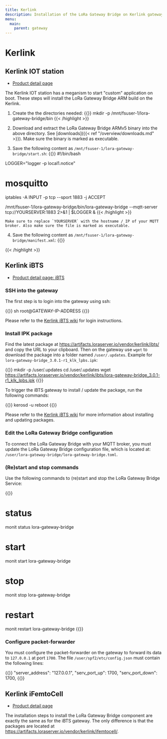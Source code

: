 ```yaml
---
title: Kerlink
description: Installation of the LoRa Gateway Bridge on Kerlink gateways.
menu:
  main:
    parent: gateway
---
```


# Kerlink

## Kerlink IOT station

* [Product detail page](https://www.kerlink.com/product/wirnet-station/)

The Kerlink IOT station has a meganism to start "custom" application on boot.
These steps will install the LoRa Gateway Bridge ARM build on the Kerlink.

1. Create the the directories needed:
{{<highlight bash>}}
mkdir -p /mnt/fsuser-1/lora-gateway-bridge/bin
{{< /highlight >}}

2. Download and extract the LoRa Gateway Bridge ARMv5 binary into the above
   directory. See [downloads]({{< ref "/overview/downloads.md" >}}).
   Make sure the binary is marked as executable.

3. Save the following content as `/mnt/fsuser-1/lora-gateway-bridge/start.sh`:
{{<highlight bash>}}
#!/bin/bash

LOGGER="logger -p local1.notice"

# mosquitto
iptables -A INPUT -p tcp --sport 1883 -j ACCEPT

/mnt/fsuser-1/lora-gateway-bridge/bin/lora-gateway-bridge --mqtt-server tcp://YOURSERVER:1883  2>&1 | $LOGGER &
{{< /highlight >}}

    Make sure to replace `YOURSERVER` with the hostname / IP of your MQTT
    broker. Also make sure the file is marked as executable.

4. Save the following content as `/mnt/fsuser-1/lora-gateway-bridge/manifest.xml`:
{{<highlight xml>}}
<?xml version="1.0"?>
<manifest>
	<app name="lora-gateway-bridge" appid="1" binary="start.sh" >
		<start param="" autostart="y"/>
		<stop kill="9"/>
	</app>
</manifest>
{{< /highlight >}}

## Kerlink iBTS

* [Product detail page: iBTS](https://www.kerlink.com/product/wirnet-ibts/)

### SSH into the gateway

The first step is to login into the gateway using ssh:

{{<highlight bash>}}
sh root@GATEWAY-IP-ADDRESS
{{</highlight>}}

Please refer to the [Kerlink iBTS wiki](http://wikikerlink.fr/wirnet-ibts/)
for login instructions.

### Install IPK package

Find the latest package at https://artifacts.loraserver.io/vendor/kerlink/ibts/
and copy the URL to your clipboard. Then on the gateway use `wget` to download
the package into a folder named `/user/.updates`. Example for `lora-gateway-bridge_3.0.1-r1_klk_lpbs.ipk`:

{{<highlight bash>}}
mkdir -p /user/.updates
cd /user/.updates
wget https://artifacts.loraserver.io/vendor/kerlink/ibts/lora-gateway-bridge_3.0.1-r1_klk_lpbs.ipk
{{</highlight>}}

To trigger the iBTS gateway to install / update the package, run the following commands:

{{<highlight bash>}}
kerosd -u
reboot
{{</highlight>}}

Please refer to the [Kerlink iBTS wiki](http://wikikerlink.fr/wirnet-ibts/)
for more information about installing and updating packages.

### Edit the LoRa Gateway Bridge configuration

To connect the LoRa Gateway Bridge with your MQTT broker, you must update
the LoRa Gateway Bridge configuration file, which is located at:
`/user/lora-gateway-bridge/lora-gateway-bridge.toml`.

### (Re)start and stop commands

Use the following commands to (re)start and stop the LoRa Gateway Bridge Service:

{{<highlight bash>}}
# status
monit status lora-gateway-bridge

# start
monit start lora-gateway-bridge

# stop
monit stop lora-gateway-bridge

# restart
monit restart lora-gateway-bridge
{{</highlight>}}

### Configure packet-forwarder

You must configure the packet-forwarder on the gateway to forward its data to
`127.0.0.1` at port `1700`. The file `/user/spf2/etc/config.json` must contain the
following lines:

{{<highlight text>}}
"server_address": "127.0.0.1",
"serv_port_up": 1700,
"serv_port_down": 1700,
{{</highlight>}}

## Kerlink iFemtoCell

* [Product detail page](https://www.kerlink.com/product/wirnet-ifemtocell/)

The installation steps to install the LoRa Gateway Bridge component are exactly
the same as for the iBTS gateway. The only difference is that the packages
are located at https://artifacts.loraserver.io/vendor/kerlink/ifemtocell/.


